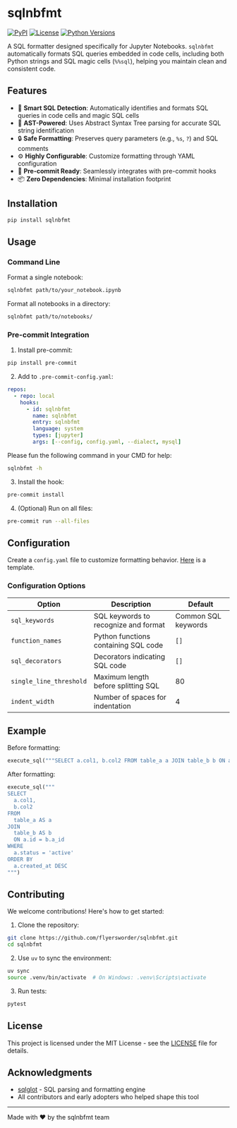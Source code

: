 # sqlnbfmt

[![PyPI](https://img.shields.io/pypi/v/sqlnbfmt.svg)](https://pypi.org/project/sqlnbfmt/)
[![License](https://img.shields.io/pypi/l/sqlnbfmt.svg)](https://github.com/flyersworder/sqlnbfmt/blob/main/LICENSE)
[![Python Versions](https://img.shields.io/pypi/pyversions/sqlnbfmt.svg)](https://pypi.org/project/sqlnbfmt/)

A SQL formatter designed specifically for Jupyter Notebooks. `sqlnbfmt` automatically formats SQL queries embedded in code cells, including both Python strings and SQL magic cells (`%%sql`), helping you maintain clean and consistent code.

## Features

- 🎯 **Smart SQL Detection**: Automatically identifies and formats SQL queries in code cells and magic SQL cells
- 🌳 **AST-Powered**: Uses Abstract Syntax Tree parsing for accurate SQL string identification
- 🔒 **Safe Formatting**: Preserves query parameters (e.g., `%s`, `?`) and SQL comments
- ⚙️ **Highly Configurable**: Customize formatting through YAML configuration
- 🔄 **Pre-commit Ready**: Seamlessly integrates with pre-commit hooks
- 📦 **Zero Dependencies**: Minimal installation footprint

## Installation

```bash
pip install sqlnbfmt
```

## Usage

### Command Line

Format a single notebook:
```bash
sqlnbfmt path/to/your_notebook.ipynb
```

Format all notebooks in a directory:
```bash
sqlnbfmt path/to/notebooks/
```

### Pre-commit Integration

1. Install pre-commit:
```bash
pip install pre-commit
```

2. Add to `.pre-commit-config.yaml`:
```yaml
repos:
  - repo: local
    hooks:
      - id: sqlnbfmt
        name: sqlnbfmt
        entry: sqlnbfmt
        language: system
        types: [jupyter]
        args: [--config, config.yaml, --dialect, mysql]
```
Please fun the following command in your CMD for help:

```bash
sqlnbfmt -h
```

3. Install the hook:
```bash
pre-commit install
```

4. (Optional) Run on all files:
```bash
pre-commit run --all-files
```

## Configuration

Create a `config.yaml` file to customize formatting behavior. [Here](https://github.com/flyersworder/sqlnbfmt/blob/main/config.yaml) is a template.

### Configuration Options

| Option | Description | Default |
|--------|-------------|---------|
| `sql_keywords` | SQL keywords to recognize and format | Common SQL keywords |
| `function_names` | Python functions containing SQL code | `[]` |
| `sql_decorators` | Decorators indicating SQL code | `[]` |
| `single_line_threshold` | Maximum length before splitting SQL | 80 |
| `indent_width` | Number of spaces for indentation | 4 |

## Example

Before formatting:
```python
execute_sql("""SELECT a.col1, b.col2 FROM table_a a JOIN table_b b ON a.id = b.a_id WHERE a.status = 'active' ORDER BY a.created_at DESC""")
```

After formatting:
```python
execute_sql("""
SELECT
  a.col1,
  b.col2
FROM
  table_a AS a
JOIN
  table_b AS b
  ON a.id = b.a_id
WHERE
  a.status = 'active'
ORDER BY
  a.created_at DESC
""")
```

## Contributing

We welcome contributions! Here's how to get started:

1. Clone the repository:
```bash
git clone https://github.com/flyersworder/sqlnbfmt.git
cd sqlnbfmt
```

2. Use `uv` to sync the environment:
```bash
uv sync
source .venv/bin/activate  # On Windows: .venv\Scripts\activate
```

3. Run tests:
```bash
pytest
```

## License

This project is licensed under the MIT License - see the [LICENSE](LICENSE) file for details.

## Acknowledgments

- [sqlglot](https://github.com/tobymao/sqlglot) - SQL parsing and formatting engine
- All contributors and early adopters who helped shape this tool

---
Made with ♥️ by the sqlnbfmt team
